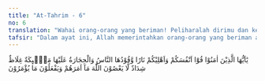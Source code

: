 ```yaml
---
title: "At-Tahrim - 6"
no: 6
translation: "Wahai orang-orang yang beriman! Peliharalah dirimu dan keluargamu dari api neraka yang bahan bakarnya adalah manusia dan batu; penjaganya malaikat-malaikat yang kasar, dan keras, yang tidak durhaka kepada Allah terhadap apa yang Dia perintahkan kepada mereka dan selalu mengerjakan apa yang diperintahkan. "
tafsir: "Dalam ayat ini, Allah memerintahkan orang-orang yang beriman agar menjaga dirinya dari api neraka yang bahan bakarnya terdiri dari manusia dan batu, dengan taat dan patuh melaksanakan perintah Allah. Mereka juga diperintahkan untuk mengajarkan kepada keluarganya agar taat dan patuh kepada perintah Allah untuk menyelamatkan mereka dari api neraka. Keluarga merupakan amanat yang harus dipelihara kesejahteraannya baik jasmani maupun rohani.\n\nDi antara cara menyelamatkan diri dari api neraka itu ialah mendirikan salat dan bersabar, sebagaimana firman Allah:\n\nDan perintahkanlah keluargamu melaksanakan salat dan sabar dalam mengerjakannya. (thaha/20: 132)\n\nDan berilah peringatan kepada kerabat-kerabatmu (Muhammad) yang terdekat. (asy-Syu'ara'/26: 214)\n\nDiriwayatkan bahwa ketika ayat ke-6 ini turun, 'Umar berkata, \"Wahai Rasulullah, kami sudah menjaga diri kami, dan bagaimana menjaga keluarga kami?\" Rasulullah saw menjawab, \"Larang mereka mengerjakan apa yang kamu dilarang mengerjakannya dan perintahkan mereka melakukan apa yang diperintahkan Allah kepadamu. Begitulah caranya menyelamatkan mereka dari api neraka. Neraka itu dijaga oleh malaikat yang kasar dan keras yang pemimpinnya berjumlah sembilan belas malaikat. Mereka diberi kewenangan mengadakan penyiksaan di dalam neraka. Mereka adalah para malaikat yang tidak mendurhakai Allah terhadap apa yang diperintahkan-Nya dan selalu mengerjakan apa yang diperintahkan-Nya."
---
```


يٰٓاَيُّهَا الَّذِيْنَ اٰمَنُوْا قُوْٓا اَنْفُسَكُمْ وَاَهْلِيْكُمْ نَارًا وَّقُوْدُهَا النَّاسُ وَالْحِجَارَةُ عَلَيْهَا مَلٰۤىِٕكَةٌ غِلَاظٌ شِدَادٌ لَّا يَعْصُوْنَ اللّٰهَ مَآ اَمَرَهُمْ وَيَفْعَلُوْنَ مَا يُؤْمَرُوْنَ 
